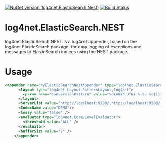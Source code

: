 [![NuGet version (log4net.ElasticSearch.Nest)](https://img.shields.io/nuget/v/log4net.ElasticSearch.Nest.svg?style=flat)](https://www.nuget.org/packages/log4net.ElasticSearch.Nest/)
[![Build Status](https://jeroenmaes.visualstudio.com/Demo/_apis/build/status/JEMS.log4net.ElasticSearch.Nest?branchName=master)](https://jeroenmaes.visualstudio.com/Demo/_build/latest?definitionId=6&branchName=master)
# log4net.ElasticSearch.NEST
log4net.ElasticSearch.NEST is a log4net appender, based on the log4net.ElasticSearch package, for easy logging of exceptions and messages to ElasticSearch indices using the NEST package.

# Usage
```xml
<appender name="myElasticSearchNestAppender" type="log4net.ElasticSearch.NEST.ElasticSearchNestAppender, log4net.ElasticSearch.NEST">
      <layout type="log4net.Layout.PatternLayout,log4net">
        <param name="ConversionPattern" value="%d{ABSOLUTE} %-5p %c{1}:%L - %m%n" />
      </layout>
      <ServerList value="http://localhost:9200/,http://localhost:9200/,http://localhost:9200/"/>
      <IndexName value="DEMO"/>
      <lossy value="false" />
      <evaluator type="log4net.Core.LevelEvaluator">
        <threshold value="ALL" />
      </evaluator>
      <bufferSize value="2" />
    </appender>
```
